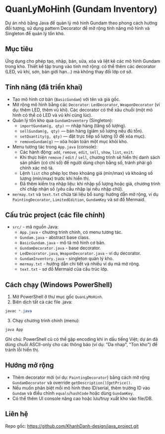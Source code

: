 # QuanLyMoHinh (Gundam Inventory)

Dự án nhỏ bằng Java để quản lý mô hình Gundam theo phong cách hướng đối tượng, sử dụng pattern Decorator để mở rộng tính năng mô hình và Singleton để quản lý tồn kho.

## Mục tiêu

Ứng dụng cho phép tạo, nhập, bán, sửa, xóa và liệt kê các mô hình Gundam trong kho. Thiết kế tập trung vào tính mở rộng: có thể thêm các decorator (LED, vũ khí, sơn, bản giới hạn...) mà không thay đổi lớp cơ sở.

## Tính năng (đã triển khai)

- Tạo mô hình cơ bản (`BasicGundam`) với tên và giá gốc.
- Mở rộng mô hình bằng các `Decorator`: `LedDecorator`, `WeaponDecorator` (ví dụ: thêm LED, thêm vũ khí). Các decorator có thể xâu chuỗi (một mô hình có thể có LED và vũ khí cùng lúc).
- Quản lý tồn kho qua `GundamInventory` (Singleton):
	- `importGundam(g, qty)` — nhập hàng (tăng số lượng).
	- `sellGundam(g, qty)` — bán hàng (giảm số lượng nếu đủ tồn).
	- `setQuantity(g, qty)` — đặt trực tiếp số lượng (0 để xóa mục).
	- `removeGundam(g)` — xóa hoàn toàn một mục khỏi kho.
- Menu tương tác trong `App.java` (console):
	- Các hành động: `add`, `remove`, `edit`, `sell`, `show`, `list`, `exit`.
	- Khi thực hiện `remove` / `edit` / `sell`, chương trình sẽ hiển thị danh sách sản phẩm (có chỉ số) để người dùng chọn bằng số, tránh phải gõ chính xác mô tả.
	- Lệnh `list` cho phép lọc theo khoảng giá (min/max) và khoảng số lượng (min/max) trước khi hiển thị.
	- Đã thêm kiểm tra nhập liệu: khi nhập số lượng hoặc giá, chương trình chỉ chấp nhận số (yêu cầu nhập lại nếu nhập chữ).
- `mermay.txt` và `text.txt` chứa tài liệu bổ sung: hướng dẫn mở rộng, ví dụ `PaintingDecorator`, `LimitedEdition`, `GundamKey` và sơ đồ Mermaid.

## Cấu trúc project (các file chính)

- `src/` - mã nguồn Java:
	- `App.java` - chương trình chính, có menu tương tác.
	- `Gundam.java` - abstract base class.
	- `BasicGundam.java` - mô tả mô hình cơ bản.
	- `GundamDecorator.java` - base decorator.
	- `LedDecorator.java`, `WeaponDecorator.java` - ví dụ decorator.
	- `GundamInventory.java` - singleton quản lý kho.
	- `mermay.txt` - hướng dẫn chi tiết và nhiều ví dụ mã mở rộng.
	- `text.txt` - sơ đồ Mermaid của cấu trúc lớp.

## Cách chạy (Windows PowerShell)

1. Mở PowerShell ở thư mục gốc `QuanLyMoHinh`.
2. Biên dịch tất cả các file .java:

```powershell
javac *.java
```

3. Chạy chương trình chính (menu):

```powershell
java App
```

Ghi chú: PowerShell cũ có thể gặp encoding khi in dấu tiếng Việt; dự án đã dùng chuỗi ASCII-only cho các thông báo (ví dụ: "Da nhap", "Ton kho") để tránh lỗi hiển thị.

## Hướng mở rộng

- Thêm decorator mới (ví dụ: `PaintingDecorator`) bằng cách mở rộng `GundamDecorator` và override `getDescription()`/`getPrice()`.
- Nếu muốn phân biệt mỗi mô hình theo ID/serial, thêm trường ID vào `Gundam` và điều chỉnh `equals`/`hashCode` hoặc dùng `GundamKey`.
- Có thể thêm UI console nâng cao hoặc lưu/truy xuất kho vào file/DB.

## Liên hệ

Repo gốc: https://github.com/KhanhDanh-design/java_project.git



